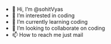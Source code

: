 - 👋 Hi, I’m @sohitVyas
- 👀 I’m interested in coding
- 🌱 I’m currently learning coding
- 💞️ I’m looking to collaborate on coding
- 📫 How to reach me just mail

<!---
sohitVyas/sohitVyas is a ✨ special ✨ repository because its `README.md` (this file) appears on your GitHub profile.
You can click the Preview link to take a look at your changes.
--->
